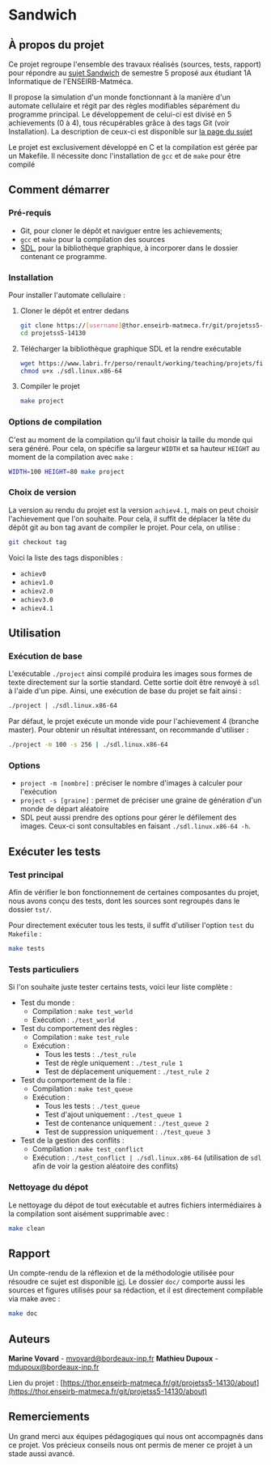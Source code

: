# Sandwich
## À propos du projet
Ce projet regroupe l'ensemble des travaux réalisés (sources, tests, rapport) pour répondre au [sujet Sandwich](https://www.labri.fr/perso/renault/working/teaching/projets/2021-22-S5-Sandwich.php) de semestre 5 proposé aux étudiant 1A Informatique de l'ENSEIRB-Matméca.

Il propose la simulation d'un monde fonctionnant à la manière d'un automate cellulaire et régit par des règles modifiables séparément du programme principal. Le développement de celui-ci est divisé en 5 achievements (0 à 4), tous récupérables grâce à des tags Git (voir Installation). La description de ceux-ci est disponible sur [la page du sujet](https://www.labri.fr/perso/renault/working/teaching/projets/2021-22-S5-Sandwich.php)

Le projet est exclusivement développé en C et la compilation est gérée par un Makefile. Il nécessite donc l'installation de `gcc` et de `make` pour être compilé

## Comment démarrer
### Pré-requis
* Git, pour cloner le dépôt et naviguer entre les achievements; 
* `gcc` et `make` pour la compilation des sources
* [SDL](https://www.labri.fr/perso/renault/working/teaching/projets/files/exe/sdl.linux.x86-64), pour la bibliothèque graphique, à incorporer dans le dossier contenant ce programme.

### Installation
Pour installer l'automate cellulaire : 
1. Cloner le dépôt et entrer dedans
   ```sh
   git clone https://[username]@thor.enseirb-matmeca.fr/git/projetss5-14130
   cd projetss5-14130
   ```
2. Télécharger la bibliothèque graphique SDL et la rendre exécutable
   ```sh
   wget https://www.labri.fr/perso/renault/working/teaching/projets/files/exe/sdl.linux.x86-64
   chmod u+x ./sdl.linux.x86-64
   ```
3. Compiler le projet
   ```sh
   make project
   ```

### Options de compilation
C'est au moment de la compilation qu'il faut choisir la taille du monde qui sera généré. Pour cela, on spécifie sa largeur `WIDTH` et sa hauteur `HEIGHT` au moment de la compilation avec `make` :
```sh
WIDTH=100 HEIGHT=80 make project
```

### Choix de version
La version au rendu du projet est la version `achiev4.1`, mais on peut choisir l'achievement que l'on souhaite. Pour cela, il suffit de déplacer la tête du dépôt git au bon tag avant de compiler le projet. Pour cela, on utilise :
```sh
git checkout tag
```

Voici la liste des tags disponibles :
* `achiev0`
* `achiev1.0`
* `achiev2.0`
* `achiev3.0`
* `achiev4.1`

## Utilisation
### Exécution de base
L'exécutable `./project` ainsi compilé produira les images sous formes de texte directement sur la sortie standard. Cette sortie doit être renvoyé à `sdl` à l'aide d'un pipe.
Ainsi, une exécution de base du projet se fait ainsi :
```sh
./project | ./sdl.linux.x86-64
```

Par défaut, le projet exécute un monde vide pour l'achievement 4 (branche master). Pour obtenir un résultat intéressant, on recommande d'utiliser :
```sh
./project -m 100 -s 256 | ./sdl.linux.x86-64
```

### Options
* `project -m [nombre]` : préciser le nombre d'images à calculer pour l'exécution
* `project -s [graine]` : permet de préciser une graine de génération d'un monde de départ aléatoire
* SDL peut aussi prendre des options pour gérer le défilement des images. Ceux-ci sont consultables en faisant `./sdl.linux.x86-64 -h`.

## Exécuter les tests
### Test principal
Afin de vérifier le bon fonctionnement de certaines composantes du projet, nous avons conçu des tests, dont les sources sont regroupés dans le dossier `tst/`.

Pour directement exécuter tous les tests, il suffit d'utiliser l'option `test` du `Makefile` :

```sh
make tests
```

### Tests particuliers
Si l'on souhaite juste tester certains tests, voici leur liste complète :
* Test du monde :
  * Compilation : `make test_world`
  * Exécution : `./test_world`
* Test du comportement des règles :
  * Compilation : `make test_rule`
  * Exécution :
    * Tous les tests : `./test_rule`
    * Test de règle uniquement : `./test_rule 1`
    * Test de déplacement uniquement : `./test_rule 2`
* Test du comportement de la file :
  * Compilation : `make test_queue`
  * Exécution :
    * Tous les tests : `./test_queue`
    * Test d'ajout uniquement : `./test_queue 1`
    * Test de contenance uniquement : `./test_queue 2`
    * Test de suppression uniquement : `./test_queue 3`
* Test de la gestion des conflits :
  * Compilation : `make test_conflict`
  * Exécution : `./test_conflict | ./sdl.linux.x86-64` (utilisation de `sdl` afin de voir la gestion aléatoire des conflits)

### Nettoyage du dépot
Le nettoyage du dépot de tout exécutable et autres fichiers intermédiaires à la compilation sont aisément supprimable avec :
```sh
make clean
```

## Rapport
Un compte-rendu de la réflexion et de la méthodologie utilisée pour résoudre ce sujet est disponible [ici](https://thor.enseirb-matmeca.fr/git/projetss5-14130/tree/doc/report.pdf). Le dossier `doc/` comporte aussi les sources et figures utilisés pour sa rédaction, et il est directement compilable via make avec :
```sh
make doc
```

## Auteurs
**Marine Vovard** - mvovard@bordeaux-inp.fr
**Mathieu Dupoux** - mdupoux@bordeaux-inp.fr

Lien du projet : [https://thor.enseirb-matmeca.fr/git/projetss5-14130/about](https://thor.enseirb-matmeca.fr/git/projetss5-14130/about)

## Remerciements
Un grand merci aux équipes pédagogiques qui nous ont accompagnés dans ce projet. Vos précieux conseils nous ont permis de mener ce projet à un stade aussi avancé.

